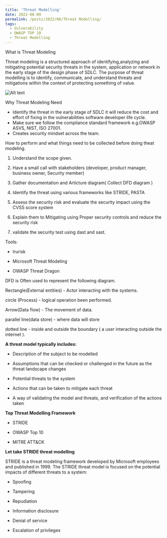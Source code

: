 ```yaml
---
title: 'Threat Modelling'
date: 2022-08-09
permalink: /posts/2022/08/Threat Modelling/
tags:
  - Vulnerability
  - OWASP TOP 10
  - Threat Modelling
---
```

What is Threat Modeling

Threat modeling is a structured approach of identifying,analyzing and mitigating potential security threats in the system, application or network in the early stage of the design phase of SDLC. The purpose of threat modelling is to identify, communicate, and understand threats and mitigations within the context of protecting something of value.

![Alt text](https://docs.microsoft.com/en-us/azure/security/media/azure-security-threat-modeling-tool-feature-overview/sdlapproach.png)

Why Threat Modeling Need

* Identify the threat in the early stage of SDLC it will reduce the cost and effort of fixing in the vulnerabilities software developer life cycle.
* Make sure we follow the compliance standard framework e.g.OWASP ASVS, NIST, ISO 27001.
* Creates security mindset across the team.

How to perform and what things need to be collected before doing theat modeling.

1) Understand the scope given. 

2) Have a small call with stakeholders (developer, product manager, business owner, Security member)

4) Gather documentation and Articture diagram( Collect DFD diagram )

5) Identify the threat using various frameworks like STRIDE, PASTA

6) Assess the security risk and evaluate the security impact using the CVSS score system 

7) Explain them to Mitigating using Proper security controls and reduce the security risk

8) validate the security test using dast and sast.

Tools:

* Irurisk

* Microsoft Threat Modeling 

* OWASP Threat Dragon

DFD is Often used to represent the following diagram.

Rectangle(External entities) - Actor interacting with the systems.

circle (Process) - logical operation been performed.

Arrow(Data flow) - The movement of data.

parallel line(data store) - where data will store

dotted line - inside and outside the boundary ( a user interacting outside the internet ).

**A threat model typically includes:**

* Description of the subject to be modelled

* Assumptions that can be checked or challenged in the future as the threat landscape changes

* Potential threats to the system

* Actions that can be taken to mitigate each threat

* A way of validating the model and threats, and verification of the actions taken

**Top Threat Modelling Framework**

* STRIDE

* OWASP Top 10

* MITRE ATT&CK


**Let  take STRIDE threat modelling**

STRIDE is a threat modeling framework developed by Microsoft employees and published in 1999. The STRIDE threat model is focused on the potential impacts of different threats to a system:

* Spoofing

* Tampering

* Repudiation

* Information disclosure

* Denial of service

* Escalation of privileges


